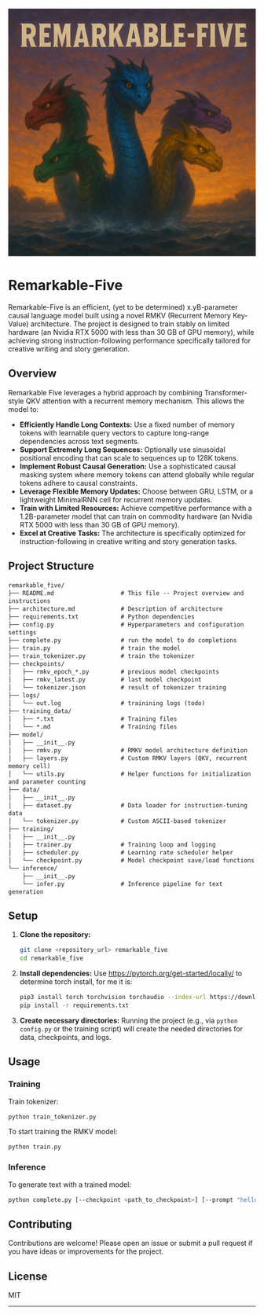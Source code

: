 ![Remarkable Five](remarkable-five.png)
# Remarkable-Five

Remarkable-Five is an efficient, (yet to be determined) x.yB-parameter causal language model built using a novel RMKV (Recurrent Memory Key-Value) architecture. The project is designed to train stably on limited hardware (an Nvidia RTX 5000 with less than 30 GB of GPU memory), while achieving strong instruction-following performance specifically tailored for creative writing and story generation.

## Overview

Remarkable Five leverages a hybrid approach by combining Transformer-style QKV attention with a recurrent memory mechanism. This allows the model to:
- **Efficiently Handle Long Contexts:** Use a fixed number of memory tokens with learnable query vectors to capture long-range dependencies across text segments.
- **Support Extremely Long Sequences:** Optionally use sinusoidal positional encoding that can scale to sequences up to 128K tokens.
- **Implement Robust Causal Generation:** Use a sophisticated causal masking system where memory tokens can attend globally while regular tokens adhere to causal constraints.
- **Leverage Flexible Memory Updates:** Choose between GRU, LSTM, or a lightweight MinimalRNN cell for recurrent memory updates.
- **Train with Limited Resources:** Achieve competitive performance with a 1.2B-parameter model that can train on commodity hardware (an Nvidia RTX 5000 with less than 30 GB of GPU memory).
- **Excel at Creative Tasks:** The architecture is specifically optimized for instruction-following in creative writing and story generation tasks.

## Project Structure

```
remarkable_five/
├── README.md                   # This file -- Project overview and instructions
├── architecture.md             # Description of architecture
├── requirements.txt            # Python dependencies
├── config.py                   # Hyperparameters and configuration settings
├── complete.py                 # run the model to do completions
├── train.py                    # train the model
├── train_tokenizer.py          # train the tokenizer
├── checkpoints/                
│   ├── rmkv_epoch_*.py         # previous model checkpoints
│   ├── rmkv_latest.py          # last model checkpoint
│   └── tokenizer.json          # result of tokenizer training
├── logs/                       
│   └── out.log                 # trainining logs (todo)
├── training_data/              
│   ├── *.txt                   # Training files
│   └── *.md                    # Training files
├── model/
│   ├── __init__.py
│   ├── rmkv.py                 # RMKV model architecture definition
│   ├── layers.py               # Custom RMKV layers (QKV, recurrent memory cell)
│   └── utils.py                # Helper functions for initialization and parameter counting
├── data/
│   ├── __init__.py
│   ├── dataset.py              # Data loader for instruction-tuning data
│   └── tokenizer.py            # Custom ASCII-based tokenizer
├── training/
│   ├── __init__.py
│   ├── trainer.py              # Training loop and logging
│   ├── scheduler.py            # Learning rate scheduler helper
│   └── checkpoint.py           # Model checkpoint save/load functions
└── inference/
    ├── __init__.py
    └── infer.py                # Inference pipeline for text generation
```

## Setup

1. **Clone the repository:**
   ```bash
   git clone <repository_url> remarkable_five
   cd remarkable_five
   ```

2. **Install dependencies:**
   Use https://pytorch.org/get-started/locally/ to determine torch install, for me it is:
   ```bash
   pip3 install torch torchvision torchaudio --index-url https://download.pytorch.org/whl/cu124
   pip install -r requirements.txt
   ```

3. **Create necessary directories:**
   Running the project (e.g., via `python config.py` or the training script) will create the needed directories for data, checkpoints, and logs.

## Usage

### Training
Train tokenizer:
```bash
python train_tokenizer.py
```

To start training the RMKV model:
```bash
python train.py
```

### Inference
To generate text with a trained model:
```bash
python complete.py [--checkpoint <path_to_checkpoint>] [--prompt "hello world"] [--max_length=100]
```

## Contributing

Contributions are welcome! Please open an issue or submit a pull request if you have ideas or improvements for the project.

## License

MIT

---


